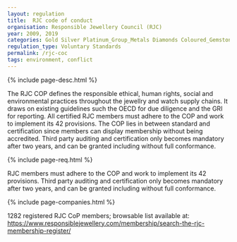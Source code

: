 ```yaml
---
layout: regulation
title:  RJC code of conduct
organisation: Responsible Jewellery Council (RJC)
year: 2009, 2019
categories: Gold Silver Platinum_Group_Metals Diamonds Coloured_Gemstones
regulation_type: Voluntary Standards
permalink: /rjc-coc
tags: environment, conflict
---
```


{% include page-desc.html %}

The RJC COP defines the responsible ethical, human rights, social and environmental practices throughout the jewellry and watch supply chains. It draws on existing guidelines such the OECD for due diligence and the GRI for reporting. All certified RJC members must adhere to the COP and work to implement its 42 provisions. The COP lies in between standard and certification since members can display membership without being accredited. Third party auditing and certification only becomes mandatory after two years, and can be granted including without full conformance.

{% include page-req.html %}

RJC members must adhere to the COP and work to implement its 42 provisions. Third party auditing and certification only becomes mandatory after two years, and can be granted including without full conformance.

{% include page-companies.html %}

1282 registered RJC CoP members; browsable list available at: <a href="https://www.responsiblejewellery.com/membership/search-the-rjc-membership-register/"></a>https://www.responsiblejewellery.com/membership/search-the-rjc-membership-register/</a>
